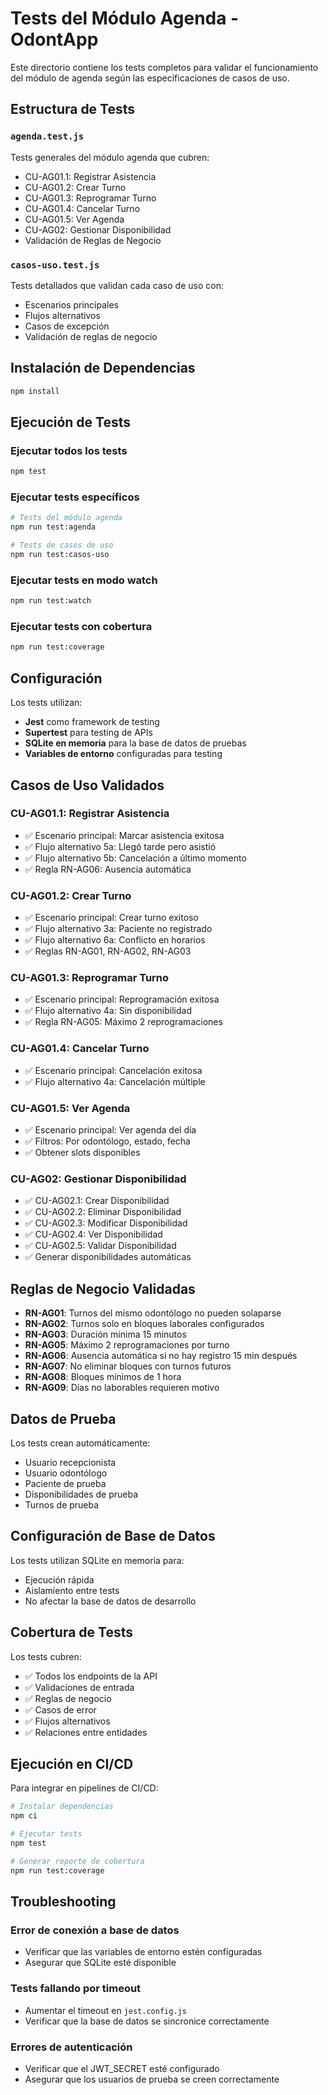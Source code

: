 # Tests del Módulo Agenda - OdontApp

Este directorio contiene los tests completos para validar el funcionamiento del módulo de agenda según las especificaciones de casos de uso.

## Estructura de Tests

### `agenda.test.js`
Tests generales del módulo agenda que cubren:
- CU-AG01.1: Registrar Asistencia
- CU-AG01.2: Crear Turno
- CU-AG01.3: Reprogramar Turno
- CU-AG01.4: Cancelar Turno
- CU-AG01.5: Ver Agenda
- CU-AG02: Gestionar Disponibilidad
- Validación de Reglas de Negocio

### `casos-uso.test.js`
Tests detallados que validan cada caso de uso con:
- Escenarios principales
- Flujos alternativos
- Casos de excepción
- Validación de reglas de negocio

## Instalación de Dependencias

```bash
npm install
```

## Ejecución de Tests

### Ejecutar todos los tests
```bash
npm test
```

### Ejecutar tests específicos
```bash
# Tests del módulo agenda
npm run test:agenda

# Tests de casos de uso
npm run test:casos-uso
```

### Ejecutar tests en modo watch
```bash
npm run test:watch
```

### Ejecutar tests con cobertura
```bash
npm run test:coverage
```

## Configuración

Los tests utilizan:
- **Jest** como framework de testing
- **Supertest** para testing de APIs
- **SQLite en memoria** para la base de datos de pruebas
- **Variables de entorno** configuradas para testing

## Casos de Uso Validados

### CU-AG01.1: Registrar Asistencia
- ✅ Escenario principal: Marcar asistencia exitosa
- ✅ Flujo alternativo 5a: Llegó tarde pero asistió
- ✅ Flujo alternativo 5b: Cancelación a último momento
- ✅ Regla RN-AG06: Ausencia automática

### CU-AG01.2: Crear Turno
- ✅ Escenario principal: Crear turno exitoso
- ✅ Flujo alternativo 3a: Paciente no registrado
- ✅ Flujo alternativo 6a: Conflicto en horarios
- ✅ Reglas RN-AG01, RN-AG02, RN-AG03

### CU-AG01.3: Reprogramar Turno
- ✅ Escenario principal: Reprogramación exitosa
- ✅ Flujo alternativo 4a: Sin disponibilidad
- ✅ Regla RN-AG05: Máximo 2 reprogramaciones

### CU-AG01.4: Cancelar Turno
- ✅ Escenario principal: Cancelación exitosa
- ✅ Flujo alternativo 4a: Cancelación múltiple

### CU-AG01.5: Ver Agenda
- ✅ Escenario principal: Ver agenda del día
- ✅ Filtros: Por odontólogo, estado, fecha
- ✅ Obtener slots disponibles

### CU-AG02: Gestionar Disponibilidad
- ✅ CU-AG02.1: Crear Disponibilidad
- ✅ CU-AG02.2: Eliminar Disponibilidad
- ✅ CU-AG02.3: Modificar Disponibilidad
- ✅ CU-AG02.4: Ver Disponibilidad
- ✅ CU-AG02.5: Validar Disponibilidad
- ✅ Generar disponibilidades automáticas

## Reglas de Negocio Validadas

- **RN-AG01**: Turnos del mismo odontólogo no pueden solaparse
- **RN-AG02**: Turnos solo en bloques laborales configurados
- **RN-AG03**: Duración mínima 15 minutos
- **RN-AG05**: Máximo 2 reprogramaciones por turno
- **RN-AG06**: Ausencia automática si no hay registro 15 min después
- **RN-AG07**: No eliminar bloques con turnos futuros
- **RN-AG08**: Bloques mínimos de 1 hora
- **RN-AG09**: Días no laborables requieren motivo

## Datos de Prueba

Los tests crean automáticamente:
- Usuario recepcionista
- Usuario odontólogo
- Paciente de prueba
- Disponibilidades de prueba
- Turnos de prueba

## Configuración de Base de Datos

Los tests utilizan SQLite en memoria para:
- Ejecución rápida
- Aislamiento entre tests
- No afectar la base de datos de desarrollo

## Cobertura de Tests

Los tests cubren:
- ✅ Todos los endpoints de la API
- ✅ Validaciones de entrada
- ✅ Reglas de negocio
- ✅ Casos de error
- ✅ Flujos alternativos
- ✅ Relaciones entre entidades

## Ejecución en CI/CD

Para integrar en pipelines de CI/CD:

```bash
# Instalar dependencias
npm ci

# Ejecutar tests
npm test

# Generar reporte de cobertura
npm run test:coverage
```

## Troubleshooting

### Error de conexión a base de datos
- Verificar que las variables de entorno estén configuradas
- Asegurar que SQLite esté disponible

### Tests fallando por timeout
- Aumentar el timeout en `jest.config.js`
- Verificar que la base de datos se sincronice correctamente

### Errores de autenticación
- Verificar que el JWT_SECRET esté configurado
- Asegurar que los usuarios de prueba se creen correctamente

